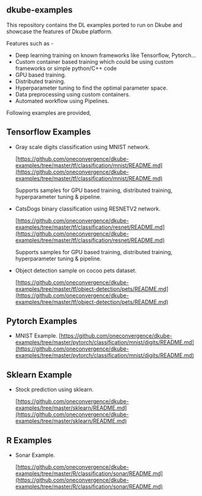 ## dkube-examples

This repository contains the DL examples ported to run on Dkube and showcase the features of Dkube platform.

Features such as -

- Deep learning training on known frameworks like Tensorflow, Pytorch...
- Custom container based training which could be using custom frameworks or simple python/C++ code
- GPU based training.
- Distributed training.
- Hyperparameter tuning to find the optimal parameter space.
- Data preprocessing using custom containers.
- Automated workflow using Pipelines.

Following examples are provided,

## Tensorflow Examples

- Gray scale digits classification using MNIST network.

  [https://github.com/oneconvergence/dkube-examples/tree/master/tf/classification/mnist/README.md](https://github.com/oneconvergence/dkube-examples/tree/master/tf/classification/mnist/README.md)

  Supports samples for GPU based training, distributed training, hyperparameter tuning & pipeline.

- CatsDogs binary classification using RESNETV2 network.

  [https://github.com/oneconvergence/dkube-examples/tree/master/tf/classification/resnet/README.md](https://github.com/oneconvergence/dkube-examples/tree/master/tf/classification/resnet/README.md)

  Supports samples for GPU based training, distributed training, hyperparameter tuning & pipeline.

- Object detection sample on cocoo pets dataset.

  [https://github.com/oneconvergence/dkube-examples/tree/master/tf/object-detection/pets/README.md](https://github.com/oneconvergence/dkube-examples/tree/master/tf/object-detection/pets/README.md)

## Pytorch Examples

- MNIST Example.
  [https://github.com/oneconvergence/dkube-examples/tree/master/pytorch/classification/mnist/digits/README.md](https://github.com/oneconvergence/dkube-examples/tree/master/pytorch/classification/mnist/digits/README.md)

## Sklearn Example

- Stock prediction using sklearn.

  [https://github.com/oneconvergence/dkube-examples/tree/master/sklearn/README.md](https://github.com/oneconvergence/dkube-examples/tree/master/sklearn/README.md)

## R Examples

- Sonar Example.

  [https://github.com/oneconvergence/dkube-examples/tree/master/R/classification/sonar/README.md](https://github.com/oneconvergence/dkube-examples/tree/master/R/classification/sonar/README.md)

